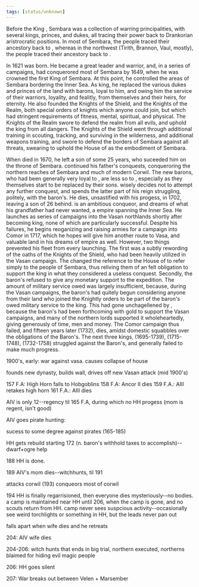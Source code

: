 ```yaml
---
tags: [status/unknown]
---
```


Before the King <name>, Sembara was a collection of warring principalities,
 with several kings, princes, and dukes, all tracing their power back to
 Drankorian aristrocratic positions.
 In most of Sembara, the people traced their ancestory back to <name>, whereas
 in the northwest (Tirith, Brannon, Vaul, mostly), the people traced their
 ancestory back to <name>.

In 1621 <name> was born.
 He became a great leader and warrior, and, in a series of campaigns, had
 conquerored most of Sembara by 1649, when he was crowned the first King
 of Sembara.
 At this point, he controlled the areas of Sembara bordering the Inner Sea.
 As king, he replaced the various dukes and princes of the land with barons,
 loyal to him, and owing him the service of their warriors, loyality, and
 fealitly, from themselves and their heirs, for eternity.
 He also founded the Knights of the Shield, and the Knights of the Realm,
 both special orders of knights which anyone could join, but which had stringent
 requirements of fitness, mental, spiritual, and physical.
 The Knights of the Realm swore to defend the realm from all evils, and
 uphold the king from all dangers.
 The Knights of the Shield went through additional training in scouting,
 tracking, and surviving in the wilderness, and additional weapons training,
 and swore to defend the borders of Sembara against all threats, swearing
 to uphold the House of <name> as the embodiment of Sembara.

When <name> died in 1670, he left a son of some 25 years, who suceeded him
 on the throne of Sembara.
 <name1> continued his father's conquests, conqueroring the northern reaches
 of Sembara and much of modern Corwil.
 The new barons, who had been generally very loyal to <name>, are less so
 to <name1>, especially as they themselves start to be replaced by their
 sons.
 <name1> wisely decides not to attempt any further conquest, and spends
 the latter part of his reign struggling, politely, with the baron's.
 He dies, unsastified with his progess, in 1702, leaving a son of 26 behind.
 <name2> is an ambitious conqueor, and dreams of what his grandfather had
 never wanted, a empire spanning the Inner Sea.
 He launches as series of campaigns into the Vasan northlands shortly after
 becoming king, none of which are particularly successful.
 Despite his failures, he begins reoganizing and raising armies for a campaign
 into Comor in 1717, which he hopes will give him another route to Vasa,
 and valuable land in his dreams of empire as well.
 However, two things prevented his fleet from every launching.
 The first was a subtly rewording of the oaths of the Knights of the Shield,
 who had been heavily utilized in the Vasan campaign.
 The changed the reference to the House of <name> to refer simply to the people of Sembara, thus reliving them of an felt obligation to support the king in what they  considered a useless conquest.
 Secondly, the baron's refused to give any monetary support to the expedition.
 The amount of military service owed was largely insufficient, because,
 during the Vasan campaigns, the baron's had quitely begun considering anyone
 from their land who joined the Knightly orders to be part of the baron's
 owed military service to the king.
 This had gone unchagellened by <name2>, because the baron's had been forthcoming with gold to support the Vasan campaigns, and many of the northern lords
 supported it wholeheartedly, giving generously of time, men and money. The Comor campaign thus failed, and fifteen years later (1732), <name2>
 dies, amidst domestic squabbles over the obligations of the Baron's.
 The next three kings, <name3> (1695-1739), <name4> (1715-1748), <name5>
 (1732-1758) struggled against the Baron's, and generally failed to make
 much progress.

1900's, early: war against vasa.
 causes collapse of <name> house

<name6> founds new dynasty, builds wall, drives off new Vasan attack (mid
 1900's)

157 F.A: High Horn falls to Hobgoblins
158 F.A: Ancor II dies
159 F.A.: AIII retakes high horn
161 F.A.: AIII dies

AIV is only 12--regency til 165 F.A, during which no HH progess (mom is regent,
 isn't good)

AIV goes pirate hunting:

sucess to some degree against pirates (165-185)

HH gets rebuild starting 172 (n.
 baron's withhold taxes to accomplish)--dwarf+ogre help

188 HH is done.

189 AIV's mom dies--witchhunts, til 191

attacks corwil (193)
conqueors most of corwil

194 HH is finally regarrisioned, then everyone dies mysteriously--no bodies.
 a camp is maintained near HH until 206, when the camp is gone, and no scouts
 return from HH.
 camp never sees suspcious activity--occasionally see weird torchlights
 or something in HH, but the leads never pan out

falls apart when wife dies and he retreats

204: AIV wife dies

204-206: witch hunts that ends in big trial, northern executed, northerns
 blaimed for hiding evil magic people

206: HH goes silent

207: War breaks out between Velen + Marsember